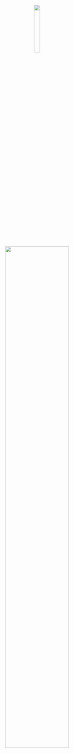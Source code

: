 <p align="center"><img width="20%" src = "https://github.com/GDSC-CRCE/.github/blob/main/profile/gdsc-logo.gif"></p>
<p align="center"><img width ="65%" src="https://github.com/GDSC-CRCE/.github/blob/main/profile/GDSCCRCE.png"></p>
